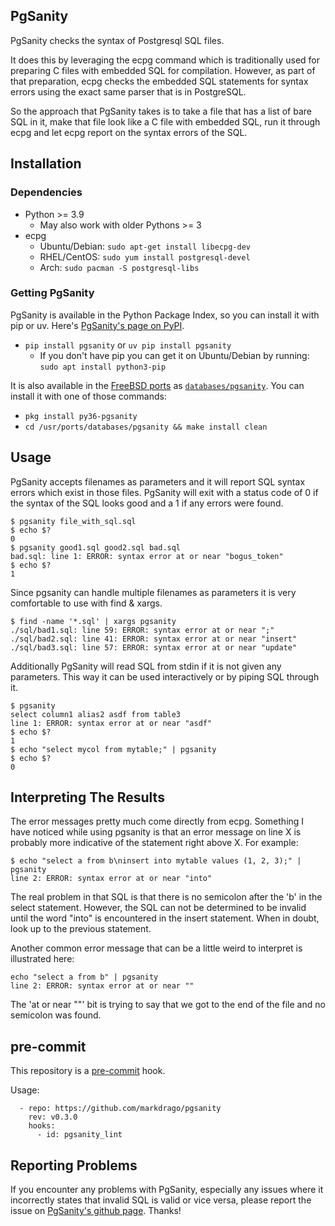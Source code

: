 ## PgSanity

PgSanity checks the syntax of Postgresql SQL files.

It does this by leveraging the ecpg command which is traditionally
used for preparing C files with embedded SQL for compilation.
However, as part of that preparation, ecpg checks the embedded SQL
statements for syntax errors using the exact same parser that is
in PostgreSQL.

So the approach that PgSanity takes is to take a file that has a
list of bare SQL in it, make that file look like a C file with
embedded SQL, run it through ecpg and let ecpg report on the syntax
errors of the SQL.

## Installation
### Dependencies
- Python >= 3.9
    - May also work with older Pythons >= 3
- ecpg
    - Ubuntu/Debian: `sudo apt-get install libecpg-dev`
    - RHEL/CentOS: `sudo yum install postgresql-devel`
    - Arch: `sudo pacman -S postgresql-libs`

### Getting PgSanity
PgSanity is available in the Python Package Index, so you can install it with pip or uv.  Here's [PgSanity's page on PyPI](http://pypi.python.org/pypi/pgsanity).
- `pip install pgsanity` or `uv pip install pgsanity`
    - If you don't have pip you can get it on Ubuntu/Debian by running: `sudo apt install python3-pip`

It is also available in the [FreeBSD ports](https://www.freebsd.org/ports/index.html) as [`databases/pgsanity`](https://www.freshports.org/databases/pgsanity/). You can install it with one of those commands:
- `pkg install py36-pgsanity`
- `cd /usr/ports/databases/pgsanity && make install clean`

## Usage
PgSanity accepts filenames as parameters and it will report SQL syntax errors which exist in those files.  PgSanity will exit with a status code of 0 if the syntax of the SQL looks good and a 1 if any errors were found.
 
    $ pgsanity file_with_sql.sql
    $ echo $?
    0
    $ pgsanity good1.sql good2.sql bad.sql
    bad.sql: line 1: ERROR: syntax error at or near "bogus_token"
    $ echo $?
    1
 
Since pgsanity can handle multiple filenames as parameters it is very comfortable to use with find & xargs.

    $ find -name '*.sql' | xargs pgsanity
    ./sql/bad1.sql: line 59: ERROR: syntax error at or near ";"
    ./sql/bad2.sql: line 41: ERROR: syntax error at or near "insert"
    ./sql/bad3.sql: line 57: ERROR: syntax error at or near "update"

Additionally PgSanity will read SQL from stdin if it is not given any parameters.  This way it can be used interactively or by piping SQL through it.
 
    $ pgsanity
    select column1 alias2 asdf from table3
    line 1: ERROR: syntax error at or near "asdf"
    $ echo $?
    1
    $ echo "select mycol from mytable;" | pgsanity
    $ echo $?
    0

## Interpreting The Results
The error messages pretty much come directly from ecpg.  Something I have noticed while using pgsanity is that an error message on line X is probably more indicative of the statement right above X.  For example:

    $ echo "select a from b\ninsert into mytable values (1, 2, 3);" | pgsanity
    line 2: ERROR: syntax error at or near "into"

The real problem in that SQL is that there is no semicolon after the 'b' in the select statement.  However, the SQL can not be determined to be invalid until the word "into" is encountered in the insert statement.  When in doubt, look up to the previous statement.

Another common error message that can be a little weird to interpret is illustrated here:

    echo "select a from b" | pgsanity 
    line 2: ERROR: syntax error at or near ""

The 'at or near ""' bit is trying to say that we got to the end of the file and no semicolon was found.

## pre-commit

This repository is a [pre-commit](<https://pre-commit.com>) hook.

Usage:

```
  - repo: https://github.com/markdrago/pgsanity
    rev: v0.3.0
    hooks:
      - id: pgsanity_lint
```

## Reporting Problems
If you encounter any problems with PgSanity, especially any issues where it incorrectly states that invalid SQL is valid or vice versa, please report the issue on [PgSanity's github page](http://github.com/markdrago/pgsanity).  Thanks!
